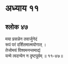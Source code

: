 # अध्याय ११

## श्लोक ४७

मया प्रसन्नेन तवार्जुनेदं<br>रूपं परं दर्शितमात्मयोगात् ।<br>तेजोमयं विश्वमनन्तमाद्यं<br>यन्मे त्वदन्येन न दृष्टपूर्वम् ॥ ११-४७॥<br><br>

